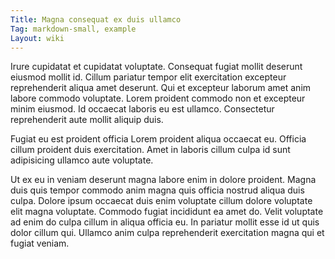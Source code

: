 ```yaml
---
Title: Magna consequat ex duis ullamco
Tag: markdown-small, example
Layout: wiki
---
```

Irure cupidatat et cupidatat voluptate. Consequat fugiat mollit deserunt eiusmod mollit id. Cillum pariatur tempor elit exercitation excepteur reprehenderit aliqua amet deserunt. Qui et excepteur laborum amet anim labore commodo voluptate. Lorem proident commodo non et excepteur minim eiusmod. Id occaecat laboris eu est ullamco. Consectetur reprehenderit aute mollit aliquip duis.

Fugiat eu est proident officia Lorem proident aliqua occaecat eu. Officia cillum proident duis exercitation. Amet in laboris cillum culpa id sunt adipisicing ullamco aute voluptate.

Ut ex eu in veniam deserunt magna labore enim in dolore proident. Magna duis quis tempor commodo anim magna quis officia nostrud aliqua duis culpa. Dolore ipsum occaecat duis enim voluptate cillum dolore voluptate elit magna voluptate. Commodo fugiat incididunt ea amet do. Velit voluptate ad enim do culpa cillum in aliqua officia eu. In pariatur mollit esse id ut quis dolor cillum qui. Ullamco anim culpa reprehenderit exercitation magna qui et fugiat veniam.